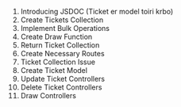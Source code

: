 1. Introducing JSDOC (Ticket er model toiri krbo)
2. Create Tickets Collection
3. Implement Bulk Operations
4. Create Draw Function
5. Return Ticket Collection
6. Create Necessary Routes
7. Ticket Collection Issue
8. Create Ticket Model
9. Update Ticket Controllers
10. Delete Ticket Controllers
11. Draw Controllers
